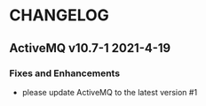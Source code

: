 # CHANGELOG

## ActiveMQ v10.7-1 2021-4-19
### Fixes and Enhancements
- please update ActiveMQ to the latest version #1

